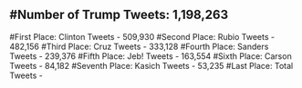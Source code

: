 #Number of Trump Tweets: 1,198,263
---
#First Place: Clinton Tweets - 509,930
#Second Place: Rubio Tweets - 482,156
#Third Place: Cruz Tweets - 333,128
#Fourth Place: Sanders Tweets - 239,376
#Fifth Place: Jeb! Tweets - 163,554
#Sixth Place: Carson Tweets - 84,182
#Seventh Place: Kasich Tweets - 53,235
#Last Place: Total Tweets -  
